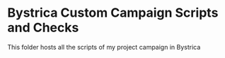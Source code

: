 # Bystrica Custom Campaign Scripts and Checks
This folder hosts all the scripts of my project campaign in Bystrica

